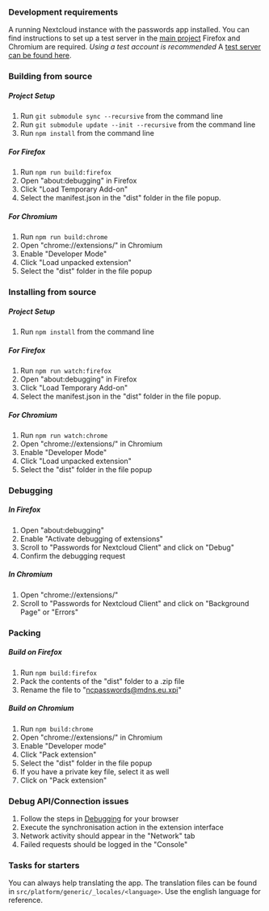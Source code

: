 ### Development requirements
A running Nextcloud instance with the passwords app installed.
You can find instructions to set up a test server in the [main project](https://github.com/marius-wieschollek/passwords)
Firefox and Chromium are required.
_Using a test account is recommended_
A [test server can be found here](https://test.passwordsapp.org/apps/cms_pico/pico/passwords_test).


### Building from source
##### Project Setup
1. Run `git submodule sync --recursive` from the command line
1. Run `git submodule update --init --recursive` from the command line
1. Run `npm install` from the command line

##### For Firefox
1. Run `npm run build:firefox`
2. Open "about:debugging" in Firefox
3. Click "Load Temporary Add-on"
4. Select the manifest.json in the "dist" folder in the file popup.

##### For Chromium
1. Run `npm run build:chrome`
2. Open "chrome://extensions/" in Chromium
3. Enable "Developer Mode"
4. Click "Load unpacked extension"
5. Select the "dist" folder in the file popup



### Installing from source
##### Project Setup
1. Run `npm install` from the command line

##### For Firefox
1. Run `npm run watch:firefox`
2. Open "about:debugging" in Firefox
3. Click "Load Temporary Add-on"
4. Select the manifest.json in the "dist" folder in the file popup.

##### For Chromium
1. Run `npm run watch:chrome`
2. Open "chrome://extensions/" in Chromium
3. Enable "Developer Mode"
4. Click "Load unpacked extension"
5. Select the "dist" folder in the file popup



### Debugging
##### In Firefox
1. Open "about:debugging"
2. Enable "Activate debugging of extensions"
3. Scroll to "Passwords for Nextcloud Client" and click on "Debug"
4. Confirm the debugging request

##### In Chromium
1. Open "chrome://extensions/"
2. Scroll to "Passwords for Nextcloud Client" and click on "Background Page" or "Errors"



### Packing
##### Build on Firefox
1. Run `npm build:firefox`
2. Pack the contents of the "dist" folder to a .zip file
3. Rename the file to "ncpasswords@mdns.eu.xpi"

##### Build on Chromium
1. Run `npm build:chrome`
2. Open "chrome://extensions/" in Chromium 
3. Enable "Developer mode"
4. Click "Pack extension"
5. Select the "dist" folder in the file popup
6. If you have a private key file, select it as well
7. Click on "Pack extension"



### Debug API/Connection issues
1. Follow the steps in [Debugging](#debugging) for your browser
2. Execute the synchronisation action in the extension interface
3. Network activity should appear in the "Network" tab
4. Failed requests should be logged in the "Console"



### Tasks for starters
You can always help translating the app.
The translation files can be found in `src/platform/generic/_locales/<language>`.
Use the english language for reference.